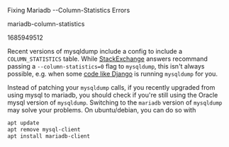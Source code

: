 Fixing Mariadb --Column-Statistics Errors

mariadb-column-statistics

1685949512

Recent versions of mysqldump include a config to include a `COLUMN_STATISTICS`
table.  While [StackExchange](https://serverfault.com/a/912677) answers
recommand passing a `--column-statistics=0` flag to `mysqldump`, this isn't
always possible, e.g. when some
[code like Django](https://code.djangoproject.com/ticket/33537) is running
`mysqldump` for you.

Instead of patching your `mysqldump` calls, if you recently upgraded from
using mysql to mariadb, you should check if you're still using the Oracle
mysql version of `mysqldump`.  Switching to the `mariadb` version of
`mysqldump` may solve your problems.  On ubuntu/debian, you can do so with

```bash
apt update
apt remove mysql-client
apt install mariadb-client
```
